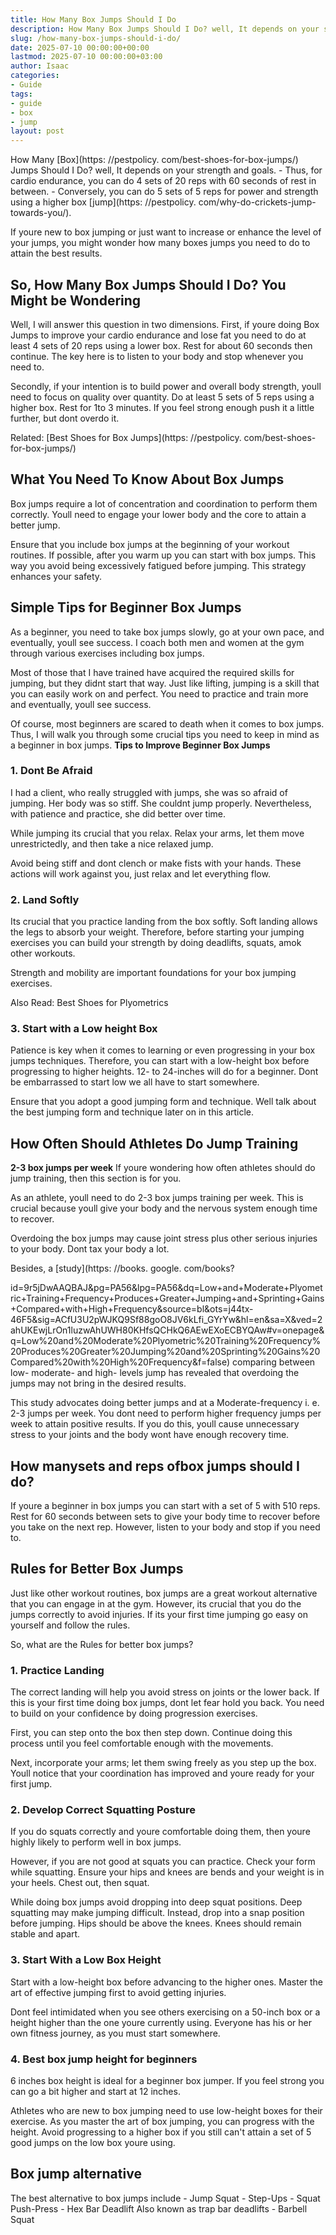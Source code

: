 ```yaml
---
title: How Many Box Jumps Should I Do
description: How Many Box Jumps Should I Do? well, It depends on your strength and goals. - Thus, for cardio endurance, you can do 4 sets of 20 reps with 60 seconds of...
slug: /how-many-box-jumps-should-i-do/
date: 2025-07-10 00:00:00+00:00
lastmod: 2025-07-10 00:00:00+03:00
author: Isaac
categories:
- Guide
tags:
- guide
- box
- jump
layout: post
---
```


How Many [Box](https: //pestpolicy. com/best-shoes-for-box-jumps/) Jumps Should I Do? well, It depends on your strength and goals. - Thus, for cardio endurance, you can do 4 sets of 20 reps with 60 seconds of rest in between. - Conversely, you can do 5 sets of 5 reps for power and strength using a higher box [jump](https: //pestpolicy. com/why-do-crickets-jump-towards-you/).

If youre new to box jumping or just want to increase or enhance the level of your jumps, you might wonder how many boxes jumps you need to do to attain the best results.

##  **So, How Many Box Jumps Should I Do? You Might be Wondering**

Well, I will answer this question in two dimensions. First, if youre doing Box Jumps to improve your cardio endurance and lose fat you need to do at least 4 sets of 20 reps using a lower box. Rest for about 60 seconds then continue. The key here is to listen to your body and stop whenever you need to.

Secondly, if your intention is to build power and overall body strength, youll need to focus on quality over quantity. Do at least 5 sets of 5 reps using a higher box. Rest for 1to 3 minutes. If you feel strong enough push it a little further, but dont overdo it.

Related: [Best Shoes for Box Jumps](https: //pestpolicy. com/best-shoes-for-box-jumps/)

##  What You Need To Know About Box Jumps

Box jumps require a lot of concentration and coordination to perform them correctly. Youll need to engage your lower body and the core to attain a better jump.

Ensure that you include box jumps at the beginning of your workout routines. If possible, after you warm up you can start with box jumps. This way you avoid being excessively fatigued before jumping. This strategy enhances your safety.

##  Simple Tips for Beginner Box Jumps

As a beginner, you need to take box jumps slowly, go at your own pace, and eventually, youll see success. I coach both men and women at the gym through various exercises including box jumps.

Most of those that I have trained have acquired the required skills for jumping, but they didnt start that way. Just like lifting, jumping is a skill that you can easily work on and perfect. You need to practice and train more and eventually, youll see success.

Of course, most beginners are scared to death when it comes to box jumps. Thus, I will walk you through some crucial tips you need to keep in mind as a beginner in box jumps. **Tips to Improve Beginner Box Jumps**

###  1. Dont Be Afraid

I had a client, who really struggled with jumps, she was so afraid of jumping. Her body was so stiff. She couldnt jump properly. Nevertheless, with patience and practice, she did better over time.

While jumping its crucial that you relax. Relax your arms, let them move unrestrictedly, and then take a nice relaxed jump.

Avoid being stiff and dont clench or make fists with your hands. These actions will work against you, just relax and let everything flow.

###  2. Land Softly

Its crucial that you practice landing from the box softly. Soft landing allows the legs to absorb your weight. Therefore, before starting your jumping exercises you can build your strength by doing deadlifts, squats, amok other workouts.

Strength and mobility are important foundations for your box jumping exercises.

Also Read: Best Shoes for Plyometrics

###  3. Start with a Low height Box

Patience is key when it comes to learning or even progressing in your box jumps techniques. Therefore, you can start with a low-height box before progressing to higher heights. 12- to 24-inches will do for a beginner. Dont be embarrassed to start low we all have to start somewhere.

Ensure that you adopt a good jumping form and technique. Well talk about the best jumping form and technique later on in this article.

##  How Often Should Athletes Do Jump Training

**2-3 box jumps per week** If youre wondering how often athletes should do jump training, then this section is for you.

As an athlete, youll need to do 2-3 box jumps training per week. This is crucial because youll give your body and the nervous system enough time to recover.

Overdoing the box jumps may cause joint stress plus other serious injuries to your body. Dont tax your body a lot.

Besides, a [study](https: //books. google. com/books?

id=9r5jDwAAQBAJ&pg=PA56&lpg=PA56&dq=Low+and+Moderate+Plyometric+Training+Frequency+Produces+Greater+Jumping+and+Sprinting+Gains+Compared+with+High+Frequency&source=bl&ots=j44tx-46F5&sig=ACfU3U2pWJKQ9Sf88goO8JV6kLfi_GYrYw&hl=en&sa=X&ved=2ahUKEwjLrOn1luzwAhUWH80KHfsQCHkQ6AEwEXoECBYQAw#v=onepage&q=Low%20and%20Moderate%20Plyometric%20Training%20Frequency%20Produces%20Greater%20Jumping%20and%20Sprinting%20Gains%20Compared%20with%20High%20Frequency&f=false) comparing between low- moderate- and high- levels jump has revealed that overdoing the jumps may not bring in the desired results.

This study advocates doing better jumps and at a Moderate-frequency i. e. 2-3 jumps per week. You dont need to perform higher frequency jumps per week to attain positive results. If you do this, youll cause unnecessary stress to your joints and the body wont have enough recovery time.

##  How manysets and reps ofbox jumps should I do?

If youre a beginner in box jumps you can start with a set of 5 with 510 reps. Rest for 60 seconds between sets to give your body time to recover before you take on the next rep. However, listen to your body and stop if you need to.

##  Rules for Better Box Jumps

Just like other workout routines, box jumps are a great workout alternative that you can engage in at the gym. However, its crucial that you do the jumps correctly to avoid injuries. If its your first time jumping go easy on yourself and follow the rules.

So, what are the Rules for better box jumps?

###  1. Practice Landing

The correct landing will help you avoid stress on joints or the lower back. If this is your first time doing box jumps, dont let fear hold you back. You need to build on your confidence by doing progression exercises.

First, you can step onto the box then step down. Continue doing this process until you feel comfortable enough with the movements.

Next, incorporate your arms; let them swing freely as you step up the box. Youll notice that your coordination has improved and youre ready for your first jump.

###  2. Develop Correct Squatting Posture

If you do squats correctly and youre comfortable doing them, then youre highly likely to perform well in box jumps.

However, if you are not good at squats you can practice. Check your form while squatting. Ensure your hips and knees are bends and your weight is in your heels. Chest out, then squat.

While doing box jumps avoid dropping into deep squat positions. Deep squatting may make jumping difficult. Instead, drop into a snap position before jumping. Hips should be above the knees. Knees should remain stable and apart.

###  3. Start With a Low Box Height

Start with a low-height box before advancing to the higher ones. Master the art of effective jumping first to avoid getting injuries.

Dont feel intimidated when you see others exercising on a 50-inch box or a height higher than the one youre currently using. Everyone has his or her own fitness journey, as you must start somewhere.

###  **4. Best box jump height for beginners**

6 inches box height is ideal for a beginner box jumper. If you feel strong you can go a bit higher and start at 12 inches.

Athletes who are new to box jumping need to use low-height boxes for their exercise. As you master the art of box jumping, you can progress with the height. Avoid progressing to a higher box if you still can't attain a set of 5 good jumps on the low box youre using.

##  Box jump alternative

The best alternative to box jumps include - Jump Squat - Step-Ups - Squat Push-Press - Hex Bar Deadlift Also known as trap bar deadlifts - Barbell Squat
